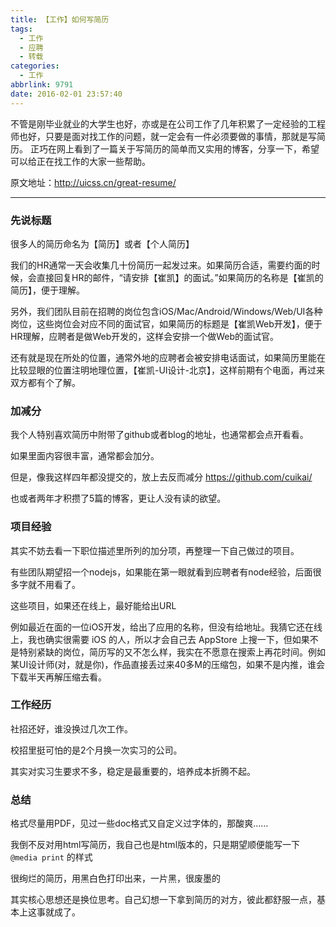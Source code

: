 ```yaml
---
title: 【工作】如何写简历
tags:
  - 工作
  - 应聘
  - 转载
categories:
  - 工作
abbrlink: 9791
date: 2016-02-01 23:57:40
---
```

不管是刚毕业就业的大学生也好，亦或是在公司工作了几年积累了一定经验的工程师也好，只要是面对找工作的问题，就一定会有一件必须要做的事情，那就是写简历。
正巧在网上看到了一篇关于写简历的简单而又实用的博客，分享一下，希望可以给正在找工作的大家一些帮助。

<!-- more -->

原文地址：http://uicss.cn/great-resume/

-----

### 先说标题

   很多人的简历命名为【简历】或者【个人简历】

   我们的HR通常一天会收集几十份简历一起发过来。如果简历合适，需要约面的时候，会直接回复HR的邮件，“请安排【崔凯】的面试。”如果简历的名称是【崔凯的简历】，便于理解。

   另外，我们团队目前在招聘的岗位包含iOS/Mac/Android/Windows/Web/UI各种岗位，这些岗位会对应不同的面试官，如果简历的标题是【崔凯Web开发】，便于HR理解，应聘者是做Web开发的，这样会安排一个做Web的面试官。

   还有就是现在所处的位置，通常外地的应聘者会被安排电话面试，如果简历里能在比较显眼的位置注明地理位置，【崔凯-UI设计-北京】，这样前期有个电面，再过来双方都有个了解。

### 加减分

   我个人特别喜欢简历中附带了github或者blog的地址，也通常都会点开看看。

   如果里面内容很丰富，通常都会加分。

   但是，像我这样四年都没提交的，放上去反而减分 https://github.com/cuikai/

   也或者两年才积攒了5篇的博客，更让人没有读的欲望。

### 项目经验

   其实不妨去看一下职位描述里所列的加分项，再整理一下自己做过的项目。

   有些团队期望招一个nodejs，如果能在第一眼就看到应聘者有node经验，后面很多字就不用看了。

   这些项目，如果还在线上，最好能给出URL

   例如最近在面的一位iOS开发，给出了应用的名称，但没有给地址。我猜它还在线上，我也确实很需要 iOS 的人，所以才会自己去 AppStore 上搜一下，但如果不是特别紧缺的岗位，简历写的又不怎么样，我实在不愿意在搜索上再花时间。例如某UI设计师(对，就是你)，作品直接丢过来40多M的压缩包，如果不是内推，谁会下载半天再解压缩去看。

### 工作经历

   社招还好，谁没换过几次工作。

   校招里挺可怕的是2个月换一次实习的公司。

   其实对实习生要求不多，稳定是最重要的，培养成本折腾不起。

### 总结

   格式尽量用PDF，见过一些doc格式又自定义过字体的，那酸爽……

   我倒不反对用html写简历，我自己也是html版本的，只是期望顺便能写一下 ```@media print``` 的样式

   很绚烂的简历，用黑白色打印出来，一片黑，很废墨的

   其实核心思想还是换位思考。自己幻想一下拿到简历的对方，彼此都舒服一点，基本上这事就成了。

